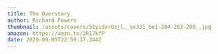 ```yaml
---
title: The Overstory
author: Richard Powers
thumbnail: /assets/covers/51yidxr0zjl._sx331_bo1-204-203-200_.jpg
amazon: https://amzn.to/2R17kfP
date: 2020-09-05T22:59:37.344Z
---
```

